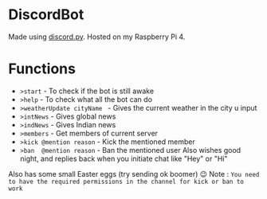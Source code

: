 # DiscordBot
Made using [discord.py](https://pypi.org/project/discord.py/). Hosted on my Raspberry Pi 4.

# Functions
* `>start` - To check if the bot is still awake
* `>help`  - To check what all the bot can do
* `>weatherUpdate cityName ` - Gives the current weather in the city u input
* `>intNews` - Gives global news
* `>indNews` - Gives Indian news
* `>members` - Get members of current server
* `>kick @mention reason` - Kick the mentioned member
* `>ban  @mention reason` - Ban the mentioned user
Also wishes good night, and replies back when you initiate chat like "Hey" or "Hi"

Also has some small Easter eggs (try sending ok boomer) 😉 
Note : `You need to have the required permissions in the channel for kick or ban to work`
